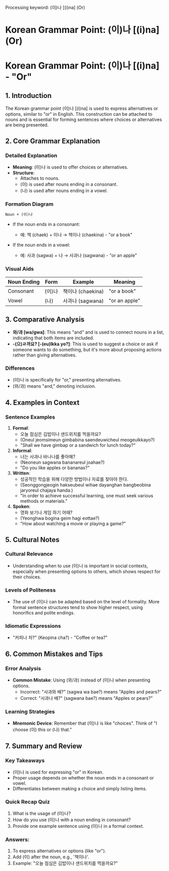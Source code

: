 Processing keyword: (이)나 [(i)na] (Or)
# Korean Grammar Point: (이)나 [(i)na] (Or)
# Korean Grammar Point: (이)나 [(i)na] - "Or"
## 1. Introduction
The Korean grammar point (이)나 [(i)na] is used to express alternatives or options, similar to "or" in English. This construction can be attached to nouns and is essential for forming sentences where choices or alternatives are being presented.
## 2. Core Grammar Explanation
### Detailed Explanation
- **Meaning**: (이)나 is used to offer choices or alternatives.
- **Structure**:
  - Attaches to nouns.
  - (이) is used after nouns ending in a consonant.
  - (나) is used after nouns ending in a vowel.
### Formation Diagram
```markdown
Noun + (이)나
```
- If the noun ends in a consonant: 
  - 예: 책 (chaek) + 이나 → 책이나 (chaekina) - "or a book"
  
- If the noun ends in a vowel:
  - 예: 사과 (sagwa) + 나 → 사과나 (sagwana) - "or an apple"
### Visual Aids
| Noun Ending | Form     | Example     | Meaning          |
|-------------|----------|-------------|-------------------|
| Consonant   | (이)나   | 책이나 (chaekina) | "or a book"     |
| Vowel       | (나)     | 사과나 (sagwana)   | "or an apple"   |
## 3. Comparative Analysis
- **와/과 [wa/gwa]**: This means "and" and is used to connect nouns in a list, indicating that both items are included.
- **-(으)ㄹ까요? [-(eu)lkka yo?]**: This is used to suggest a choice or ask if someone wants to do something, but it's more about proposing actions rather than giving alternatives.
### Differences
- (이)나 is specifically for "or," presenting alternatives.
- (와/과) means "and," denoting inclusion.
  
## 4. Examples in Context
### Sentence Examples
1. **Formal**:
   - 오늘 점심은 김밥이나 샌드위치를 먹을까요?
   - (Oneul jeomsimeun gimbabina saendeuwicheul meogeulkkayo?)
   - "Shall we have gimbap or a sandwich for lunch today?"
2. **Informal**:
   - 너는 사과나 바나나를 좋아해?
   - (Neoneun sagwana bananareul joahae?)
   - "Do you like apples or bananas?"
3. **Written**:
   - 성공적인 학습을 위해 다양한 방법이나 자료를 찾아야 한다.
   - (Seonggongjeogin hakseubeul wihae dayanghan bangbeobina jaryoreul chajaya handa.)
   - "In order to achieve successful learning, one must seek various methods or materials."
4. **Spoken**:
   - 영화 보기나 게임 하기 어때?
   - (Yeonghwa bogina geim hagi eottae?)
   - "How about watching a movie or playing a game?"
## 5. Cultural Notes
### Cultural Relevance
- Understanding when to use (이)나 is important in social contexts, especially when presenting options to others, which shows respect for their choices.
  
### Levels of Politeness
- The use of (이)나 can be adapted based on the level of formality. More formal sentence structures tend to show higher respect, using honorifics and polite endings.
### Idiomatic Expressions
- "커피나 차?" (Keopina cha?) - "Coffee or tea?"
  
## 6. Common Mistakes and Tips
### Error Analysis
- **Common Mistake**: Using (와/과) instead of (이)나 when presenting options.
  - Incorrect: "사과와 배?" (sagwa wa bae?) means "Apples and pears?"
  - Correct: "사과나 배?" (sagwana bae?) means "Apples or pears?"
### Learning Strategies
- **Mnemonic Device**: Remember that (이)나 is like "choices". Think of "I choose (이) this or (나) that."
## 7. Summary and Review
### Key Takeaways
- (이)나 is used for expressing "or" in Korean.
- Proper usage depends on whether the noun ends in a consonant or vowel.
- Differentiates between making a choice and simply listing items.
### Quick Recap Quiz
1. What is the usage of (이)나?
2. How do you use (이)나 with a noun ending in consonant?
3. Provide one example sentence using (이)나 in a formal context.
### Answers:
1. To express alternatives or options (like "or").
2. Add (이) after the noun, e.g., '책이나'.
3. Example: "오늘 점심은 김밥이나 샌드위치를 먹을까요?"
